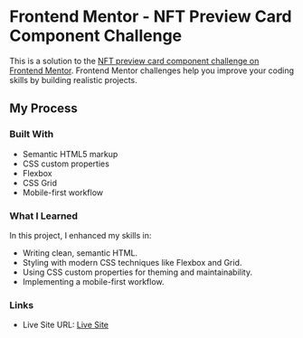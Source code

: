 # Frontend Mentor - NFT Preview Card Component Challenge

This is a solution to the [NFT preview card component challenge on Frontend Mentor](https://www.frontendmentor.io/challenges/nft-preview-card-component-SbdUL_w0U). Frontend Mentor challenges help you improve your coding skills by building realistic projects.


## My Process

### Built With

- Semantic HTML5 markup
- CSS custom properties
- Flexbox
- CSS Grid
- Mobile-first workflow

### What I Learned

In this project, I enhanced my skills in:

- Writing clean, semantic HTML.
- Styling with modern CSS techniques like Flexbox and Grid.
- Using CSS custom properties for theming and maintainability.
- Implementing a mobile-first workflow.

### Links

- Live Site URL: [Live Site](https://nftcardfrontendmentrchallenge.netlify.app/)


